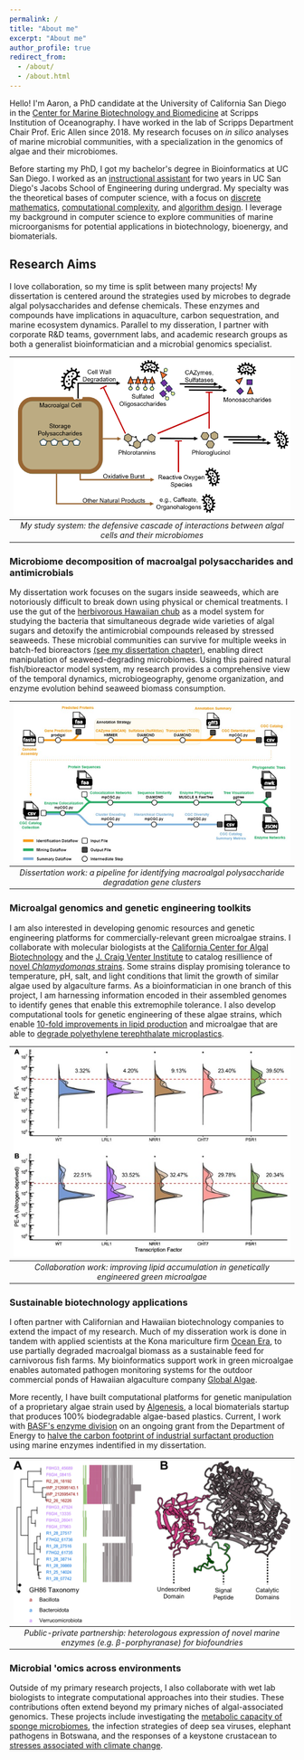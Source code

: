 ```yaml
---
permalink: /
title: "About me"
excerpt: "About me"
author_profile: true
redirect_from: 
  - /about/
  - /about.html
---
```


Hello! I'm Aaron, a PhD candidate at the University of California San Diego in the [Center for Marine Biotechnology and Biomedicine](https://scripps.ucsd.edu/cmbb)
at Scripps Institution of Oceanography. I have worked in the lab of Scripps Department Chair Prof. Eric Allen since 2018.
My research focuses on <i>in silico</i> analyses of marine microbial communities, with a specialization in the genomics of algae and their microbiomes.

Before starting my PhD, I got my bachelor's degree in Bioinformatics at UC San Diego. I worked as an [instructional assistant](/teaching/) for two years in UC San Diego's Jacobs School of Engineering
during undergrad. My specialty was the theoretical bases of computer science, with a focus on [discrete mathematics](/teaching/CSE20), [computational complexity](/teaching/CSE21), and [algorithm design](/teaching/CSE101).
I leverage my background in computer science to explore communities of marine microorganisms for potential applications in biotechnology, bioenergy, and biomaterials.

## Research Aims
I love collaboration, so my time is split between many projects! My dissertation is centered around the strategies used by microbes to degrade algal polysaccharides and defense chemicals. These enzymes and compounds
have implications in aquaculture, carbon sequestration, and marine ecosystem dynamics. Parallel to my disseration, I partner with corporate R&D teams, government labs, 
and academic research groups as both a generalist bioinformatician and a microbial genomics specialist.

| ![cascade](/images/cascade.png) | 
|:--:| 
| *My study system: the defensive cascade of interactions between algal cells and their microbiomes* |

### Microbiome decomposition of macroalgal polysaccharides and antimicrobials
My dissertation work focuses on the sugars inside seaweeds, which are notoriously difficult to break down using physical or chemical treatments. I use the gut of the
[herbivorous Hawaiian chub](https://www.hawaiisfishes.com/fish_of_month/past_fom/fom_05_04.htm) as a model system for studying the bacteria that simultaneous degrade wide varieties of algal sugars and
detoxify the antimicrobial compounds released by stressed seaweeds. These microbial communities can survive for multiple weeks in batch-fed bioreactors [(see my dissertation chapter)](/publications/Krumbs2024),
enabling direct manipulation of seaweed-degrading microbiomes. Using this paired natural fish/bioreactor model system, my research provides a comprehensive view of the temporal dynamics, microbiogeography, genome organization, and enzyme evolution 
behind seaweed biomass consumption.

| ![mpCGC](/images/mpcgc.jpg) | 
|:--:| 
| *Dissertation work: a pipeline for identifying macroalgal polysaccharide degradation gene clusters* |

### Microalgal genomics and genetic engineering toolkits
I am also interested in developing genomic resources and genetic engineering platforms for commercially-relevant green microalgae strains. 
I collaborate with molecular biologists at the [California Center for Algal Biotechnology](https://algae.ucsd.edu/) and the [J. Craig Venter Institute](https://www.jcvi.org/research/environmental-sustainability#projects)
to catalog resillience of [novel <i>Chlamydomonas</i> strains](/publications/CpacGenome2025). Some strains display 
promising tolerance to temperature, pH, salt, and light conditions that limit the growth of similar algae used by algaculture farms.
As a bioinformatician in one branch of this project, I am harnessing information encoded in their assembled genomes to identify genes that 
enable this extremophile tolerance. I also develop computational tools for genetic engineering of these algae strains, which enable [10-fold improvements in lipid production](/publications/CpacTF2025)
and microalgae that are able to [degrade polyethylene terephthalate microplastics](/publications/Recombinant2025).

| ![10-fold increase in lipid production](/images/lipid_fig.jpg) | 
|:--:| 
| *Collaboration work: improving lipid accumulation in genetically engineered green microalgae* |

### Sustainable biotechnology applications
I often partner with Californian and Hawaiian biotechnology companies to extend the impact of my research. Much of my disseration work is done in tandem with applied scientists
at the Kona mariculture firm [Ocean Era](http://ocean-era.com/), to use partially degraded macroalgal biomass as a sustainable feed for carnivorous fish farms. My bioinformatics support work in green microalgae
enables automated pathogen monitoring systems for the outdoor commercial ponds of Hawaiian algaculture company [Global Algae](https://www.globalgae.com/).

More recently, I have built computational platforms for genetic manipulation of a proprietary algae strain used by [Algenesis](https://www.algenesislabs.com/), a local 
biomaterials startup that produces 100% biodegradable algae-based plastics. Current, I work with [BASF's enzyme division](https://www.basf.com/us/en/media/smart-scientists/Enzymes) on an ongoing grant from the Department of 
Energy to [halve the carbon footprint of industrial surfactant production](https://www.energy.gov/sites/default/files/2024-11/beto-MACRO-FOA-Scripps.pdf) using marine enzymes indentified in my dissertation.

| ![Novel GH86 enzymes](/images/mbio_enzyme.jpg) | 
|:--:| 
| *Public-private partnership: heterologous expression of novel marine enzymes (e.g. β-porphyranase) for biofoundries* |

### Microbial 'omics across environments
Outside of my primary research projects, I also collaborate with wet lab biologists to integrate computational approaches into their studies. 
These contributions often extend beyond my primary niches of algal-associated genomics. These projects include investigating 
the [metabolic capacity of sponge microbiomes](/publications/SpongeMicrobes2020), the infection strategies of deep sea viruses, elephant pathogens in Botswana,
and the responses of a keystone crustacean to [stresses associated with climate change](/publications/DaphniaPulicaria2022).